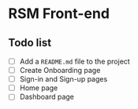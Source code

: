 # RSM Front-end

## Todo list

- [ ] Add a `README.md` file to the project
- [ ] Create Onboarding page
- [ ] Sign-in and Sign-up pages
- [ ] Home page
- [ ] Dashboard page

